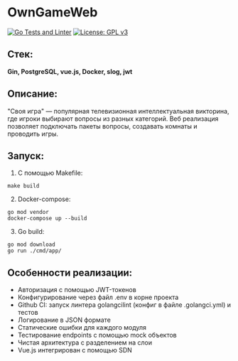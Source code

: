 # OwnGameWeb
[![Go Tests and Linter](https://github.com/Serzho/OwnGameWeb/actions/workflows/go.yml/badge.svg)](https://github.com/Serzho/OwnGameWeb/actions/workflows/go.yml)  [![License: GPL v3](https://img.shields.io/badge/License-GPLv3-blue.svg)](https://www.gnu.org/licenses/gpl-3.0)

## Стек:

**Gin, PostgreSQL, vue.js, Docker, slog, jwt**

## Описание:
"Своя игра" — популярная телевизионная интеллектуальная викторина, где игроки выбирают вопросы из разных категорий. Веб реализация позволяет подключать пакеты вопросы, создавать комнаты и проводить игры.

## Запуск:

1. С помощью Makefile:
```
make build
```
2. Docker-compose:
```
go mod vendor
docker-compose up --build
```
3. Go build:
```
go mod download
go run ./cmd/app/
```

## Особенности реализации:

- Авторизация с помощью JWT-токенов
- Конфигурирование через файл .env в корне проекта
- Github CI: запуск линтера golangcilint (конфиг в файле .golangci.yml) и тестов
- Логирование в JSON формате
- Статические ошибки для каждого модуля
- Тестирование endpoints с помощью mock объектов
- Чистая архитектура с разделением на слои
- Vue.js интегрирован с помощью SDN
